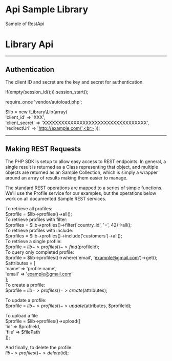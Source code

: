 # Api Sample Library

Sample of RestApi
# Library Api

--------------------------------------------------------------------------------
## Authentication

The client ID and secret are the key and secret for authentication.

if(empty(session_id();)) session_start();

require_once 'vendor/autoload.php';

$lib = new \Library\Lib(array(<br>
	'client_id'     => 'XXX',<br>
	'client_secret' => 'XXXXXXXXXXXXXXXXXXXXXXXXXXXXXXXXXX',<br>
	'redirectUri'  => 'http://example.com/',<br>
));

--------------------------------------------------------------------------------
## Making REST Requests

The PHP SDK is setup to allow easy access to REST endpoints. In general, a single result is returned as a Class representing that object, and multiple objects are returned as an Sample Collection, which is simply a wrapper around an array of results making them easier to manage.<br>

The standard REST operations are mapped to a series of simple functions. We'll use the Profile service for our examples, but the operations below work on all documented Sample REST services.<br>

To retrieve all profiles:<br>
$profile = $lib->profiles()->all();
<br>
To retrieve profiles with filter:<br>
$profiles = $lib->profiles()->filter('country_id', '=', 42)->all();
<br>
To retrieve profiles with include:<br>
$profiles = $lib->profiles()->include('customers')->all();
<br>
To retrieve a single profile:<br>
$profile = $lib->profiles()->find($profileId);
<br>
To query only completed profile:<br>
$profile = $lib->profiles()->where('email', 'example@gmail.com')->get();
<br>
$attributes = [<br>
    'name' => 'profile name',<br>
    'email' => 'example@gmail.com'<br>
];
<br>
To create a profile:<br>
$profile = $lib->profiles()->create($attributes);

To update a profile:<br>
$profile = $lib->profiles()->update($attributes, $profileId);

To upload a file<br>
$profile = $lib->profiles()->upload([<br>
   'id' => $profileId,<br>
   'file' => $filePath<br>
]);<br>

And finally, to delete the profile:<br>
$lib->profiles()->delete($id);
